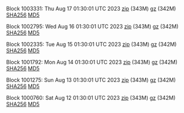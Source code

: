 Block 1003331: Thu Aug 17 01:30:01 UTC 2023 [zip](https://files.01coin.io/mainnet/2023-08-17/bootstrap.dat.zip) (343M) [gz](https://files.01coin.io/mainnet/2023-08-17/bootstrap.dat.tar.gz) (342M) [SHA256](https://files.01coin.io/mainnet/2023-08-17/sha256.txt) [MD5](https://files.01coin.io/mainnet/2023-08-17/md5.txt)

Block 1002795: Wed Aug 16 01:30:01 UTC 2023 [zip](https://files.01coin.io/mainnet/2023-08-16/bootstrap.dat.zip) (343M) [gz](https://files.01coin.io/mainnet/2023-08-16/bootstrap.dat.tar.gz) (342M) [SHA256](https://files.01coin.io/mainnet/2023-08-16/sha256.txt) [MD5](https://files.01coin.io/mainnet/2023-08-16/md5.txt)

Block 1002335: Tue Aug 15 01:30:01 UTC 2023 [zip](https://files.01coin.io/mainnet/2023-08-15/bootstrap.dat.zip) (343M) [gz](https://files.01coin.io/mainnet/2023-08-15/bootstrap.dat.tar.gz) (342M) [SHA256](https://files.01coin.io/mainnet/2023-08-15/sha256.txt) [MD5](https://files.01coin.io/mainnet/2023-08-15/md5.txt)

Block 1001792: Mon Aug 14 01:30:01 UTC 2023 [zip](https://files.01coin.io/mainnet/2023-08-14/bootstrap.dat.zip) (343M) [gz](https://files.01coin.io/mainnet/2023-08-14/bootstrap.dat.tar.gz) (342M) [SHA256](https://files.01coin.io/mainnet/2023-08-14/sha256.txt) [MD5](https://files.01coin.io/mainnet/2023-08-14/md5.txt)

Block 1001275: Sun Aug 13 01:30:01 UTC 2023 [zip](https://files.01coin.io/mainnet/2023-08-13/bootstrap.dat.zip) (343M) [gz](https://files.01coin.io/mainnet/2023-08-13/bootstrap.dat.tar.gz) (342M) [SHA256](https://files.01coin.io/mainnet/2023-08-13/sha256.txt) [MD5](https://files.01coin.io/mainnet/2023-08-13/md5.txt)

Block 1000760: Sat Aug 12 01:30:01 UTC 2023 [zip](https://files.01coin.io/mainnet/2023-08-12/bootstrap.dat.zip) (343M) [gz](https://files.01coin.io/mainnet/2023-08-12/bootstrap.dat.tar.gz) (342M) [SHA256](https://files.01coin.io/mainnet/2023-08-12/sha256.txt) [MD5](https://files.01coin.io/mainnet/2023-08-12/md5.txt)

